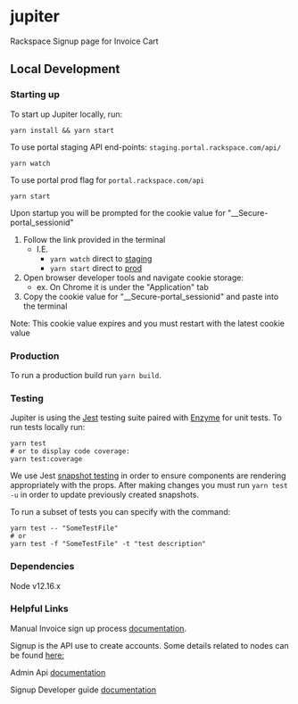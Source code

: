 # jupiter
Rackspace Signup page for Invoice Cart

## Local Development

### Starting up
To start up Jupiter locally, run:
```
yarn install && yarn start
```
To use portal staging API end-points: `staging.portal.rackspace.com/api/`
```
yarn watch
```

To use portal prod flag for `portal.rackspace.com/api`
```
yarn start
```

Upon startup you will be prompted for the cookie value for "__Secure-portal_sessionid"
1. Follow the link provided in the terminal
    * I.E. 
      * `yarn watch` direct to [staging](https://staging.portal.rackspace.com/racker)
      * `yarn start` direct to [prod](https://portal.rackspace.com/racker/home)
2. Open browser developer tools and navigate cookie storage:
    * ex. On Chrome it is under the "Application" tab
3. Copy the cookie value for "__Secure-portal_sessionid" and paste into the terminal

Note: This cookie value expires and you must restart with the latest cookie value
      

### Production
To run a production build run `yarn build`.

### Testing
Jupiter is using the [Jest](https://jestjs.io/docs/en/getting-started) testing suite paired with [Enzyme](https://airbnb.io/enzyme/) for unit tests.
To run tests locally run:
```
yarn test 
# or to display code coverage:
yarn test:coverage
``` 
We use Jest [snapshot testing](https://jestjs.io/docs/en/snapshot-testing) in order to ensure components are rendering appropriately with the props.
After making changes you must run `yarn test -u` in order to update previously created snapshots. 

To run a subset of tests you can specify with the command:
```
yarn test -- "SomeTestFile"
# or
yarn test -f "SomeTestFile" -t "test description" 
```
### Dependencies
Node v12.16.x


### Helpful Links

Manual Invoice sign up process [documentation](https://one.rackspace.com/display/manpubcld/Invoice+Sign+Up+Process).

Signup is the API use to create accounts. Some details related to nodes can be found [here:](https://one.rackspace.com/display/SU/Environment+Details?searchId=51G3GLA6J#EnvironmentDetails-Dev-ORD1) 

Admin Api [documentation](https://github.rackspace.com/portal/session/wiki/Admin-API)

Signup Developer guide [documentation](https://pages.github.rackspace.com/IX/internal-docs-signup/api-docs/api-reference/index.html)
